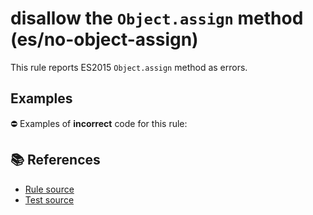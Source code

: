 # disallow the `Object.assign` method (es/no-object-assign)

This rule reports ES2015 `Object.assign` method as errors.

## Examples

⛔ Examples of **incorrect** code for this rule:

<eslint-playground type="bad" code="/*eslint es/no-object-assign: error */
const obj = Object.assign({}, x, y)
" />

## 📚 References

- [Rule source](https://github.com/mysticatea/eslint-plugin-es/blob/v1.3.2/lib/rules/no-object-assign.js)
- [Test source](https://github.com/mysticatea/eslint-plugin-es/blob/v1.3.2/tests/lib/rules/no-object-assign.js)
